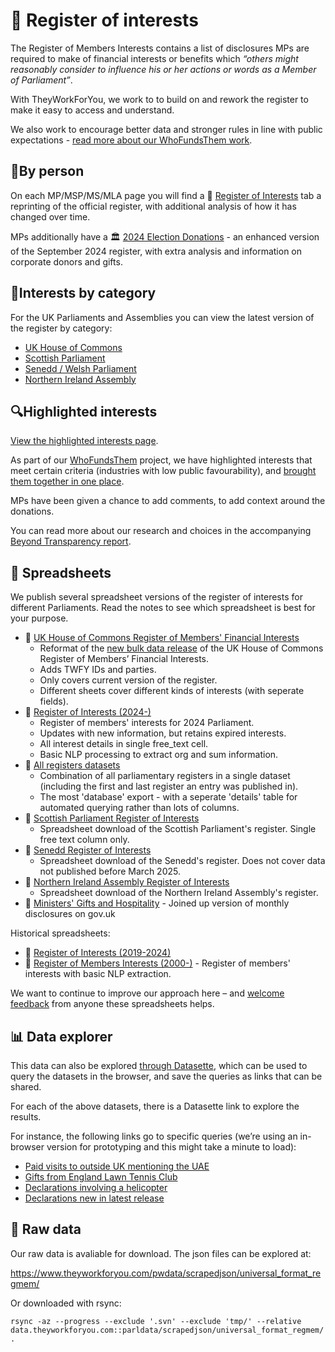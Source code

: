 # 📖 Register of interests

The Register of Members Interests contains a list of disclosures MPs are required to make of financial interests or benefits which *“others might reasonably consider to influence his or her actions or words as a Member of Parliament”*.

With TheyWorkForYou, we work to to build on and rework the register to make it easy to access and understand.

We also work to encourage better data and stronger rules in line with public expectations - [read more about our WhoFundsThem work](https://www.mysociety.org/democracy/who-funds-them/).

## 👤By person

On each MP/MSP/MS/MLA page you will find a 📖 [Register of Interests](/mp/25353/keir_starmer/holborn_and_st_pancras/register) tab a reprinting of the official register, with additional analysis of how it has changed over time.

MPs additionally have a 🏛️ [2024 Election Donations](/mp/25353/keir_starmer/holborn_and_st_pancras/election_register) - an enhanced version of the September 2024 register, with extra analysis and information on corporate donors and gifts.

## 📒Interests by category

For the UK Parliaments and Assemblies you can view the latest version of the register by category:

- [UK House of Commons](/interests/category?chamber=house-of-commons)
- [Scottish Parliament](/interests/category?chamber=scottish-parliament)
- [Senedd / Welsh Parliament](/interests/category?chamber=senedd)
- [Northern Ireland Assembly](/interests/category?chamber=northern-ireland-assembly)


## 🔍Highlighted interests

[View the highlighted interests page](/interests/highlighted_2024).

As part of our [WhoFundsThem](https://www.mysociety.org/democracy/who-funds-them/) project, we have highlighted interests that meet certain criteria (industries with low public favourability), and [brought them together in one place](/interests/highlighted_2024).

MPs have been given a chance to add comments, to add context around the donations.

You can read more about our research and choices in the accompanying [Beyond Transparency report](http://research.mysociety.org/html/beyond-transparency/).

## 📝 Spreadsheets

We publish several spreadsheet versions of the register of interests for different Parliaments. Read the notes to see which spreadsheet is best for your purpose.

- 📝 [UK House of Commons Register of Members' Financial Interests](https://pages.mysociety.org/parl_register_interests/datasets/commons_rmfi/latest)
    - Reformat of the [new bulk data release](https://publications.parliament.uk/pa/cm/cmregmem/contents2425.htm) of the UK House of Commons Register of Members’ Financial Interests.
    - Adds TWFY IDs and parties.
    - Only covers current version of the register.
    - Different sheets cover different kinds of interests (with seperate fields).
- 📝 [Register of Interests (2024-)](https://pages.mysociety.org/parl_register_interests/datasets/parliament_2024/latest)
    - Register of members' interests for 2024 Parliament.
    - Updates with new information, but retains expired interests. 
    - All interest details in single free_text cell.
    - Basic NLP processing to extract org and sum information. 
- 📝 [All registers datasets](https://pages.mysociety.org/parl_register_interests/datasets/all_registers_database/latest)
    - Combination of all parliamentary registers in a single dataset (including the first and last register an entry was published in).
    - The most 'database' export - with a seperate 'details' table for automated querying rather than lots of columns. 
- 📝 [Scottish Parliament Register of Interests](https://pages.mysociety.org/parl_register_interests/datasets/scottish_parliament_register_of_interests/latest)
    - Spreadsheet download of the Scottish Parliament's register. Single free text column only.
- 📝 [Senedd Register of Interests](https://pages.mysociety.org/parl_register_interests/datasets/senedd_register_of_interests/latest)
    - Spreadsheet download of the Senedd's register. Does not cover data not published before March 2025.
- 📝 [Northern Ireland Assembly Register of Interests](https://pages.mysociety.org/parl_register_interests/datasets/northern_ireland_assembly_register_of_interests/latest)
    - Spreadsheet download of the Northern Ireland Assembly's register.
- 📝 [Ministers' Gifts and Hospitality](https://pages.mysociety.org/ministers-gifts/datasets/ministers_gifts_and_hospitality/latest) - Joined up version of monthly disclosures on gov.uk

Historical spreadsheets:

- 📝 [Register of Interests (2019-2024)](https://pages.mysociety.org/parl_register_interests/datasets/parliament_2019/latest)
- 📝 [Register of Members Interests (2000-)](https://pages.mysociety.org/parl_register_interests/datasets/all_time_register/latest) - Register of members' interests with basic NLP extraction.

We want to continue to improve our approach here – and [welcome feedback](https://survey.alchemer.com/s3/6876792/Data-usage?dataset_slug=parliament_2019&download_link=https%3A%2F%2Fpages.mysociety.org%2Fparl_register_interests%2Fdatasets%2Fparliament_2019%2F0_1_0) from anyone these spreadsheets helps.


## 📊 Data explorer

This data can also be explored [through Datasette](https://data.mysociety.org/datasette/?mysoc=parl_register_interests/parliament_2019/latest#/parliament_2019/register_of_interests), which can be used to query the datasets in the browser, and save the queries as links that can be shared.

For each of the above datasets, there is a Datasette link to explore the results. 

For instance, the following links go to specific queries (we’re using an in-browser version for prototyping and this might take a minute to load):

- [Paid visits to outside UK mentioning the UAE](https://data.mysociety.org/datasette/?mysoc=parl_register_interests/parliament_2024/latest#/parliament_2024/register_of_interests?category_name__exact=Visits+outside+the+UK&free_text__contains=UAE&_sort_desc=declared_in_latest)
- [Gifts from England Lawn Tennis Club](https://data.mysociety.org/datasette/?mysoc=parl_register_interests/parliament_2024/latest#/parliament_2024/register_of_interests?_filter_column_1=free_text&_filter_op_1=contains&_filter_value_1=Lawn+Tennis+Club&_filter_column=&_filter_op=exact&_filter_value=&_sort=rowid)
- [Declarations involving a helicopter](https://data.mysociety.org/datasette/?mysoc=parl_register_interests/parliament_2024/latest#/parliament_2024/register_of_interests?_filter_column_1=&_filter_op_1=exact&_filter_value_1=&_filter_column_2=free_text&_filter_op_2=contains&_filter_value_2=helicopter&_filter_column=&_filter_op=exact&_filter_value=&_sort=declared_in_latest&_sort_by_desc=on)
- [Declarations new in latest release](https://data.mysociety.org/datasette/?mysoc=parl_register_interests/parliament_2024/latest#/parliament_2024/register_of_interests?_sort=new_in_latest&_facet=new_in_latest&new_in_latest=1)


## 💾 Raw data

Our raw data is avaliable for download. The json files can be explored at:

https://www.theyworkforyou.com/pwdata/scrapedjson/universal_format_regmem/

Or downloaded with rsync:

```
rsync -az --progress --exclude '.svn' --exclude 'tmp/' --relative data.theyworkforyou.com::parldata/scrapedjson/universal_format_regmem/ .
```